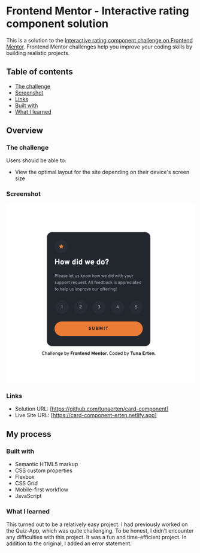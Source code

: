 # Frontend Mentor - Interactive rating component solution

This is a solution to the [Interactive rating component challenge on Frontend Mentor](https://www.frontendmentor.io/challenges/interactive-rating-component-koxpeBUmI). Frontend Mentor challenges help you improve your coding skills by building realistic projects.

## Table of contents

- [The challenge](#the-challenge)
- [Screenshot](#screenshot)
- [Links](#links)
- [Built with](#built-with)
- [What I learned](#what-i-learned)

## Overview

### The challenge

Users should be able to:

- View the optimal layout for the site depending on their device's screen size

### Screenshot

![](./screenshot.png)

### Links

- Solution URL: [https://github.com/tunaerten/card-component]
- Live Site URL: [https://card-component-erten.netlify.app]

## My process

### Built with

- Semantic HTML5 markup
- CSS custom properties
- Flexbox
- CSS Grid
- Mobile-first workflow
- JavaScript

### What I learned

This turned out to be a relatively easy project. I had previously worked on the Quiz-App, which was quite challenging. To be honest, I didn’t encounter any difficulties with this project. It was a fun and time-efficient project. In addition to the original, I added an error statement.
